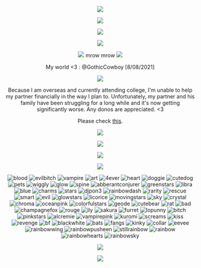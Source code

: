 <p align="center"> <img src="https://i.postimg.cc/Z56287Wz/3c81c032-4a30-4078-bcee-baddb3865f47.gif"/>

<p align="center"> <img src="https://i.postimg.cc/s2wnmtyn/tumblr-f56d7fee520ebb4851f3f38282ba36aa-0959304c-400.png"/>

<p align="center"> <img src="https://komarev.com/ghpvc/?username=stipsl&color=2482c0&abbreviated=true"/>

<p align="center"> <img src="https://i.postimg.cc/s2wnmtyn/tumblr-f56d7fee520ebb4851f3f38282ba36aa-0959304c-400.png"/>

<p align="center"> <img src="https://files.catbox.moe/xxk0jo.png"/> mrow mrow <img src="https://files.catbox.moe/xxk0jo.png"/>

<p align="center"> My world <3 : @GothicCowboy [8/08/2021]

<p align="center"> <img src="https://i.postimg.cc/3RGthWmj/Licorice-Cookie.png"/>

<p align="center"> Because I am overseas and currently attending college, I'm unable to help my partner financially in the way I plan to. Unfortunately, my partner and his family have been struggling for a long while and it's now getting significantly worse. Any donos are appreciated. <3 
 <div align="center">

 Please check [this](https://our-situation.straw.page/).

 <div></div>
 
 <div align="center">
  
[<img src="https://files.catbox.moe/mcpxp0.png"/>](https://ko-fi.com/gothiccowboy)

<div></div>

<p align="center"> <img src="https://i.postimg.cc/s2wnmtyn/tumblr-f56d7fee520ebb4851f3f38282ba36aa-0959304c-400.png"/>

<p align="center"><img src="https://spotify-github-profile.kittinanx.com/api/view?uid=31otxkxdca6plbwxg3w3sz7cxycy&cover_image=true&theme=novatorem&show_offline=true&background_color=121212&interchange=false&bar_color=53b14f&bar_color_cover=false)(https://spotify-github-profile.kittinanx.com/api/view?uid=31otxkxdca6plbwxg3w3sz7cxycy&redirect=true)"/>

<p align="center"> <img src="https://i.postimg.cc/s2wnmtyn/tumblr-f56d7fee520ebb4851f3f38282ba36aa-0959304c-400.png"/>

![blood](https://i.postimg.cc/VkPpRDKK/0232-mbavblooddrivenurse.gif) ![evilbitch](https://files.catbox.moe/rso0vo.gif) ![vampire](https://i.postimg.cc/ydC2fn6m/i1.gif) ![art](https://i.postimg.cc/6qjjNhKY/i17.png) ![4ever](https://i.postimg.cc/nc3Y6qNc/0017-love.gif) ![heart](https://i.postimg.cc/DZWPR46H/horror-gore9.png) ![doggie](https://i.postimg.cc/QdxsMZ6B/0196-browndog.gif) ![cutedog](https://files.catbox.moe/c9tqca.png) ![pets](https://i.postimg.cc/JnHSxvWw/209594iu3pcugmfj.gif) ![wiggly](https://files.catbox.moe/79shu5.gif) ![glow](https://i.postimg.cc/DZ77M75D/0138-greenglow.gif) ![spine](https://i.postimg.cc/xT3h6LBQ/0267-spineinjury.gif) ![abberantconjurer](https://files.catbox.moe/flm1m1.png) ![greenstars](https://files.catbox.moe/e0vqlc.png) ![libra](https://i.postimg.cc/8cJNNRtV/0048-libra.gif) ![blue](https://i.postimg.cc/kXWqqVZT/0212-gradientblue.gif) ![charms](https://i.postimg.cc/kgtjk8pW/thebread-9.png) ![stars](https://i.postimg.cc/V6FnxLw4/e113.gif) ![djpon3](https://i.postimg.cc/sf4CLFZ8/e59.png) ![rainbowdash](https://files.catbox.moe/gblh4m.png) ![rarity](https://i.postimg.cc/Z5FZbKP2/0131-rarity.gif) ![rescue](https://files.catbox.moe/lvqz6c.gif) ![smart](https://files.catbox.moe/08terg.gif) ![evil](https://i.postimg.cc/fbPRkGvg/g9.jpg) ![glowstars](https://files.catbox.moe/gbf50c.png) ![licorice](https://files.catbox.moe/qneskt.png) ![movingstars](https://files.catbox.moe/o83yji.gif) ![sky](https://i.postimg.cc/fR4TWP4Q/space8.gif) ![crystal](https://files.catbox.moe/ipbtyp.png) ![chroma](https://i.postimg.cc/k5v5pvhR/aesthetic57.png) ![oceanpink](https://files.catbox.moe/agb562.gif) ![colorfulstars](https://files.catbox.moe/ccwvg3.gif) ![geode](https://i.postimg.cc/BZrm9pd6/gem.gif) ![cutebear](https://files.catbox.moe/wn4xp8.png) ![rat](https://i.postimg.cc/XYQKJkDH/southerngothic11.png) ![bad](https://i.postimg.cc/HxfsJvJ1/0029-pinksparkle.gif) ![champagnefox](https://files.catbox.moe/gyb2fo.png) ![rouge](https://i.postimg.cc/wTNLzVgW/5a092986.png) ![ily](https://i.postimg.cc/13HtWKd7/0252-heartpair.gif) ![sakura](https://files.catbox.moe/wng1en.gif) ![furret](https://i.postimg.cc/3NS4bFWJ/games-pkmfurret.png) ![lopunny](https://i.postimg.cc/8k90kNrP/games-pkmlopunny.gif) ![bitch](https://files.catbox.moe/hkmgz4.gif) ![pinkstars](https://files.catbox.moe/jifdl8.png) ![alcremie](https://files.catbox.moe/xme1wh.gif) ![vampirepink](https://files.catbox.moe/0olrl6.gif) ![kuromi](https://i.postimg.cc/15VctSr5/89b8d015.png) ![screams](https://files.catbox.moe/4a1dmp.gif) ![kiss](https://i.postimg.cc/pVhm2z9L/0229-roses.gif) ![revenge](https://i.postimg.cc/nchqYCrT/b-ZWkxwk.gif) ![bf](https://i.postimg.cc/WzLTpDK1/0026-iheart2.gif) ![blackwhite](https://files.catbox.moe/8kr0pg.png) ![bats](https://files.catbox.moe/mcwxff.jpg) ![fangs](https://files.catbox.moe/2faha7.png) ![kinky](https://i.postimg.cc/KjHj5cps/kinky11.png) ![collar](https://files.catbox.moe/4nr6ef.png) ![eevee](https://i.postimg.cc/h4b2ncsy/a9.gif) ![rainbowwing](https://files.catbox.moe/hjn20u.png) ![rainbowpusheen](https://files.catbox.moe/2fbz8h.gif) ![stillrainbow](https://files.catbox.moe/ibf2rp.png) ![rainbow](https://files.catbox.moe/hvtkvx.gif) ![rainbowhearts](https://files.catbox.moe/l90y42.gif) ![rainbowsky](https://files.catbox.moe/rm0y27.png)

<p align="center"> <img src="https://files.catbox.moe/gno7ao.png"/>

<p align="center"> <img src="https://files.catbox.moe/xjfgt5.gif"/>

